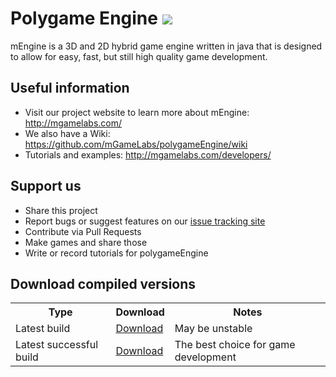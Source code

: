 Polygame Engine <a href="http://84.201.32.134:8111/viewType.html?buildTypeId=PolygameEngine_BuildDefault&guest=1"><img src="http://84.201.32.134:8111/app/rest/builds/buildType:(id:PolygameEngine_BuildDefault)/statusIcon"/></a>
=====
mEngine is a 3D and 2D hybrid game engine written in java that is designed to allow for easy, fast, but still high quality game development.

Useful information
-----
* Visit our project website to learn more about mEngine: http://mgamelabs.com/
* We also have a Wiki: https://github.com/mGameLabs/polygameEngine/wiki
* Tutorials and examples: http://mgamelabs.com/developers/

Support us
-----
* Share this project
* Report bugs or suggest features on our <a href="http://mgamelabs.myjetbrains.com/youtrack/">issue tracking site</a>
* Contribute via Pull Requests
* Make games and share those
* Write or record tutorials for polygameEngine

Download compiled versions
-----
<table>
  <tr>
    <th>Type</th>
    <th>Download</th>
    <th>Notes</th>
  </tr>
  <tr>
    <td>Latest build</td>
    <td><a href="http://84.201.32.134:8111/repository/downloadAll/PolygameEngine_BuildDefault/.lastFinished">Download</a></td>
    <td>May be unstable</td>
  </tr>
  <tr>
    <td>Latest successful build</td>
    <td><a href="http://84.201.32.134:8111/repository/downloadAll/PolygameEngine_BuildDefault/.lastSuccessful">Download</a></td>
    <td>The best choice for game development</td>
  </tr>
</table>
